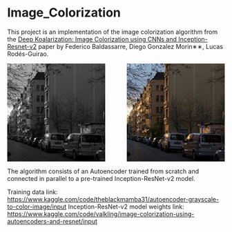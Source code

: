 # Image_Colorization

This project is an implementation of the image colorization algorithm from the [Deep Koalarization: Image Colorization using CNNs and Inception-Resnet-v2](https://arxiv.org/pdf/1712.03400.pdf) paper by Federico Baldassarre, Diego Gonzalez Morin∗∗, Lucas Rodés-Guirao.

<div style="display: flex; justify-content: space-between;">
  <img src="images/image1.jpg" alt="Image 1" width="45%">
  <img src="images/image2.jpg" alt="Image 2" width="45%">
</div>

The algorithm consists of an Autoencoder trained from scratch and connected in parallel to a pre-trained Inception-ResNet-v2 model.

Training data link: https://www.kaggle.com/code/theblackmamba31/autoencoder-grayscale-to-color-image/input
Inception-ResNet-v2 model weights link: https://www.kaggle.com/code/valkling/image-colorization-using-autoencoders-and-resnet/input
